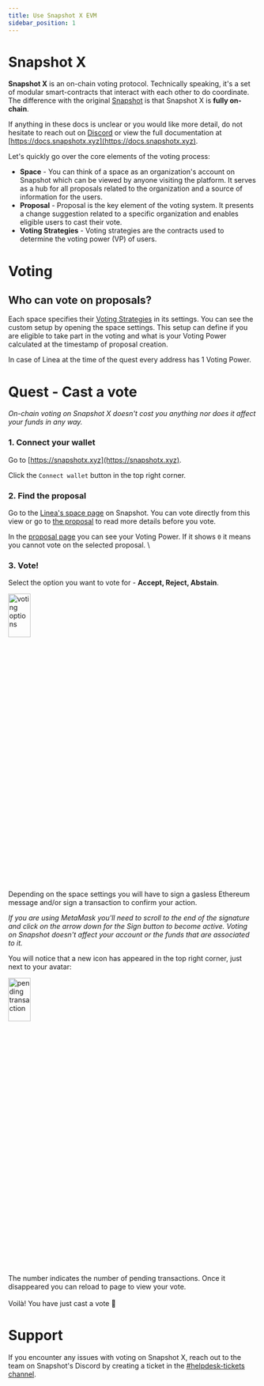 ```yaml
---
title: Use Snapshot X EVM
sidebar_position: 1
---
```


# Snapshot X

**Snapshot X** is an on-chain voting protocol. Technically speaking, it's a set of modular smart-contracts that interact with each other to do coordinate. The difference with the original [Snapshot](https://snapshot.org) is that Snapshot X is **fully on-chain**.

If anything in these docs is unclear or you would like more detail, do not hesitate to reach out on [Discord](https://discord.gg/snapshot) or view the full documentation at [https://docs.snapshotx.xyz](https://docs.snapshotx.xyz).

Let's quickly go over the core elements of the voting process:

- **Space** - You can think of a space as an organization's account on Snapshot which can be viewed by anyone visiting the platform. It serves as a hub for all proposals related to the organization and a source of information for the users.
- **Proposal** - Proposal is the key element of the voting system. It presents a change suggestion related to a specific organization and enables eligible users to cast their vote.
- **Voting Strategies** - Voting strategies are the contracts used to determine the voting power (VP) of users.

# Voting

## Who can vote on proposals?

Each space specifies their [Voting Strategies](https://docs.snapshotx.xyz/protocol-sx-evm/voting-strategies) in its settings. You can see the custom setup by opening the space settings. This setup can define if you are eligible to take part in the voting and what is your Voting Power calculated at the timestamp of proposal creation.

In case of Linea at the time of the quest every address has 1 Voting Power.

# Quest - Cast a vote

_On-chain voting on Snapshot X doesn't cost you anything nor does it affect your funds in any way._

### 1. Connect your wallet

Go to [https://snapshotx.xyz](https://snapshotx.xyz).

Click the `Connect wallet` button in the top right corner.

### 2. Find the proposal

Go to the [Linea's space page](https://snapshotx.xyz/#/linea-testnet:0x96706138eef4bd871448cf9b842b01b005822aa1) on Snapshot. You can vote directly from this view or go to [the proposal](https://snapshotx.xyz/#/linea-testnet:0x96706138eef4bd871448cf9b842b01b005822aa1/proposal/7) to read more details before you vote.

In the [proposal page](https://snapshotx.xyz/#/linea-testnet:0x96706138eef4bd871448cf9b842b01b005822aa1/proposal/7) you can see your Voting Power. If it shows `0` it means you cannot vote on the selected proposal. \

### 3. Vote!

Select the option you want to vote for - **Accept, Reject, Abstain**.

<img src="/img/snapshotx/vote.png" alt="voting options" width="30%" height="15%"/>

Depending on the space settings you will have to sign a gasless Ethereum message and/or sign a transaction to confirm your action.

_If you are using MetaMask you'll need to scroll to the end of the signature and click on the arrow down for the Sign button to become active. Voting on Snapshot doesn't affect your account or the funds that are associated to it._

You will notice that a new icon has appeared in the top right corner, just next to your avatar:

<img src="/img/snapshotx/tx_queue.png" alt="pending transaction" width="30%" height="15%"/>

The number indicates the number of pending transactions. Once it disappeared you can reload to page to view your vote.\
\
Voilà! You have just cast a vote 🎉​

# Support

If you encounter any issues with voting on Snapshot X, reach out to the team on Snapshot's Discord by creating a ticket in the [#helpdesk-tickets channel](https://discord.com/channels/707079246388133940/1090290400943677440).

